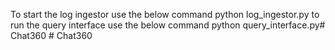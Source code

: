 To start the log ingestor use the below command 
python log_ingestor.py
to run the query interface use the below command
python query_interface.py#   C h a t 3 6 0  
 #   C h a t 3 6 0  
 